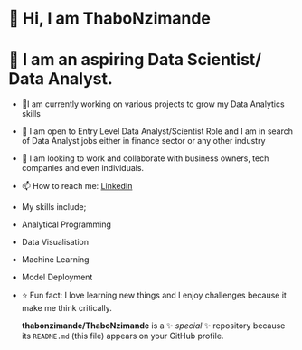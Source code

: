 
# 👋 Hi, I am ThaboNzimande
# 👀 I am an aspiring Data Scientist/ Data Analyst.
- 👀I am currently working on various projects to grow my Data Analytics skills
- 🌱 I am open to Entry Level Data Analyst/Scientist Role and I am in search of Data Analyst jobs either in finance sector or any other industry
- 💞️ I am looking to work and collaborate with business owners, tech companies and even individuals. 
- 📫 How to reach me: [LinkedIn](https://www.linkedin.com/in/thubelihle-nzimande-6527a2245/)
- My skills include;
 - Analytical Programming
 - Data Visualisation
 - Machine Learning
 - Model Deployment
- ⭐ Fun fact: I love learning new things and I enjoy challenges because it make me think critically.

  **thabonzimande/ThaboNzimande** is a ✨ _special_ ✨ repository because its `README.md` (this file) appears on your GitHub profile.

